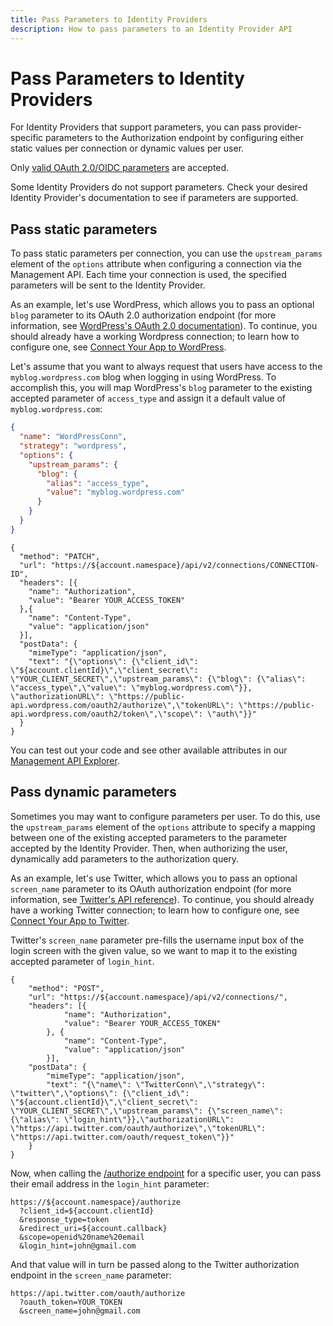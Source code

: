 ```yaml
---
title: Pass Parameters to Identity Providers
description: How to pass parameters to an Identity Provider API
---
```

# Pass Parameters to Identity Providers

For Identity Providers that support parameters, you can pass provider-specific parameters to the Authorization endpoint by configuring either static values per connection or dynamic values per user.

Only [valid OAuth 2.0/OIDC parameters](http://openid.net/specs/openid-connect-core-1_0.html#AuthorizationEndpoint) are accepted.

Some Identity Providers do not support parameters. Check your desired Identity Provider's documentation to see if parameters are supported.

## Pass static parameters

To pass static parameters per connection, you can use the `upstream_params` element of the `options` attribute when configuring a connection via the Management API. Each time your connection is used, the specified parameters will be sent to the Identity Provider.

As an example, let's use WordPress, which allows you to pass an optional `blog` parameter to its OAuth 2.0 authorization endpoint (for more information, see [WordPress's OAuth 2.0 documentation](https://developer.wordpress.com/docs/oauth2/)). To continue, you should already have a working Wordpress connection; to learn how to configure one, see [Connect Your App to WordPress](https://auth0.com/docs/connections/social/wordpress).

Let's assume that you want to always request that users have access to the `myblog.wordpress.com` blog when logging in using WordPress. To accomplish this, you will map WordPress's `blog` parameter to the existing accepted parameter of `access_type` and assign it a default value of `myblog.wordpress.com`:

```json
{
  "name": "WordPressConn",
  "strategy": "wordpress",
  "options": {
    "upstream_params": {
      "blog": {
        "alias": "access_type",
        "value": "myblog.wordpress.com"
      }
    }
  }
}
```

```har
{
  "method": "PATCH",
  "url": "https://${account.namespace}/api/v2/connections/CONNECTION-ID",
  "headers": [{
    "name": "Authorization",
    "value": "Bearer YOUR_ACCESS_TOKEN"
  },{
    "name": "Content-Type",
    "value": "application/json"
  }],
  "postData": {
    "mimeType": "application/json",
    "text": "{\"options\": {\"client_id\": \"${account.clientId}\",\"client_secret\": \"YOUR_CLIENT_SECRET\",\"upstream_params\": {\"blog\": {\"alias\": \"access_type\",\"value\": \"myblog.wordpress.com\"}}, \"authorizationURL\": \"https://public-api.wordpress.com/oauth2/authorize\",\"tokenURL\": \"https://public-api.wordpress.com/oauth2/token\",\"scope\": \"auth\"}}"
  }
}
```

You can test out your code and see other available attributes in our [Management API Explorer](/api/management/v2#!/Connections/post_connections).


## Pass dynamic parameters

Sometimes you may want to configure parameters per user. To do this, use the `upstream_params` element of the `options` attribute to specify a mapping between one of the existing accepted parameters to the parameter accepted by the Identity Provider. Then, when authorizing the user, dynamically add parameters to the authorization query.

As an example, let's use Twitter, which allows you to pass an optional `screen_name` parameter to its OAuth authorization endpoint (for more information, see [Twitter's API reference](https://developer.twitter.com/en/docs/basics/authentication/api-reference/authorize)). To continue, you should already have a working Twitter connection; to learn how to configure one, see [Connect Your App to Twitter](https://auth0.com/docs/connections/social/twitter).

Twitter's `screen_name` parameter pre-fills the username input box of the login screen with the given value, so we want to map it to the existing accepted parameter of `login_hint`.

```har
{
	"method": "POST",
	"url": "https://${account.namespace}/api/v2/connections/",
	"headers": [{
			"name": "Authorization",
			"value": "Bearer YOUR_ACCESS_TOKEN"
		}, {
			"name": "Content-Type",
			"value": "application/json"
		}],
	"postData": {
		"mimeType": "application/json",
		"text": "{\"name\": \"TwitterConn\",\"strategy\": \"twitter\",\"options\": {\"client_id\": \"${account.clientId}\",\"client_secret\": \"YOUR_CLIENT_SECRET\",\"upstream_params\": {\"screen_name\": {\"alias\": \"login_hint\"}},\"authorizationURL\": \"https://api.twitter.com/oauth/authorize\",\"tokenURL\": \"https://api.twitter.com/oauth/request_token\"}}"
	}
}
```

Now, when calling the [/authorize endpoint](/api/authentication#authorize-client) for a specific user, you can pass their email address in the `login_hint` parameter:

```text
https://${account.namespace}/authorize
  ?client_id=${account.clientId}
  &response_type=token
  &redirect_uri=${account.callback}
  &scope=openid%20name%20email
  &login_hint=john@gmail.com
```

And that value will in turn be passed along to the Twitter authorization endpoint in the `screen_name` parameter:

```text
https://api.twitter.com/oauth/authorize
  ?oauth_token=YOUR_TOKEN
  &screen_name=john@gmail.com
```
